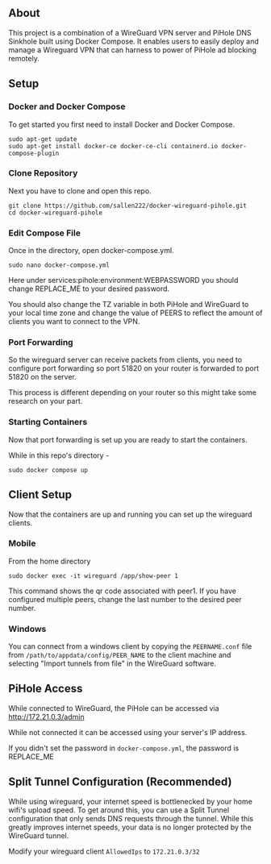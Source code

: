 ## About

This project is a combination of a WireGuard VPN server and PiHole DNS Sinkhole built using Docker Compose. It enables users to easily deploy and manage a Wireguard VPN that can harness to power of PiHole ad blocking remotely.

## Setup

### Docker and Docker Compose

To get started you first need to install Docker and Docker Compose. 
```
sudo apt-get update
sudo apt-get install docker-ce docker-ce-cli containerd.io docker-compose-plugin
```

### Clone Repository

Next you have to clone and open this repo.

```
git clone https://github.com/sallen222/docker-wireguard-pihole.git
cd docker-wireguard-pihole
```

### Edit Compose File

Once in the directory, open docker-compose.yml.

```
sudo nano docker-compose.yml
```

Here under services:pihole:environment:WEBPASSWORD you should change REPLACE_ME to your desired password.

You should also change the TZ variable in both PiHole and WireGuard to your local time zone and change the value of PEERS to reflect the amount of clients you want to connect to the VPN.

### Port Forwarding

So the wireguard server can receive packets from clients, you need to configure port forwarding so port 51820 on your router is forwarded to port 51820 on the server.

This process is different depending on your router so this might take some research on your part.

### Starting Containers

Now that port forwarding is set up you are ready to start the containers.

While in this repo's directory -

```
sudo docker compose up
```

## Client Setup

Now that the containers are up and running you can set up the wireguard clients.

### Mobile

From the home directory

```
sudo docker exec -it wireguard /app/show-peer 1
```
This command shows the qr code associated with peer1. If you have configured multiple peers, change the last number to the desired peer number.

### Windows

You can connect from a windows client by copying the `PEERNAME.conf` file from `/path/to/appdata/config/PEER_NAME` to the client machine and selecting "Import tunnels from file" in the WireGuard software.

## PiHole Access

While connected to WireGuard, the PiHole can be accessed via http://172.21.0.3/admin

While not connected it can be accessed using your server's IP address.

If you didn't set the password in `docker-compose.yml`, the password is REPLACE_ME

## Split Tunnel Configuration (Recommended)

While using wireguard, your internet speed is bottlenecked by your home wifi's upload speed. To get around this, you can use a Split Tunnel configuration that only sends DNS requests through the tunnel. While this greatly improves internet speeds, your data is no longer protected by the WireGuard tunnel.

Modify your wireguard client `AllowedIps` to `172.21.0.3/32`
